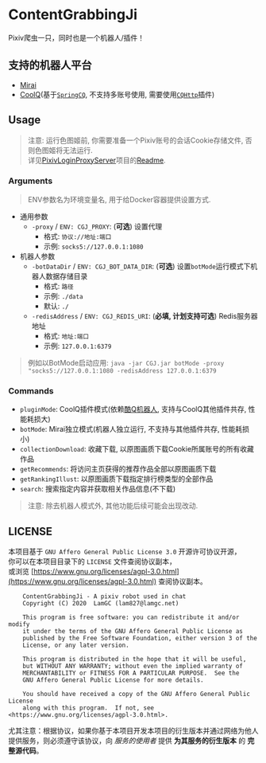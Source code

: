 # ContentGrabbingJi #
Pixiv爬虫一只，同时也是一个机器人/插件！

## 支持的机器人平台 ##
- [Mirai](https://github.com/mamoe/mirai)
- [CoolQ](https://cqp.cc)(基于[`SpringCQ`](https://github.com/lz1998/spring-cq), 不支持多账号使用, 需要使用[`CQHttp`](https://cqhttp.cc/)插件)

## Usage ##
> 注意: 运行色图姬前, 你需要准备一个Pixiv账号的会话Cookie存储文件, 否则色图姬将无法运行.  
> 详见[PixivLoginProxyServer](https://github.com/LamGC/PixivLoginProxyServer)项目的[Readme](https://github.com/LamGC/PixivLoginProxyServer/blob/master/README.md).  

### Arguments ###
> ENV参数名为环境变量名, 用于给Docker容器提供设置方式.  

- 通用参数
  - `-proxy` / `ENV: CGJ_PROXY`: (**可选**) 设置代理
    - 格式: `协议://地址:端口`
    - 示例: `socks5://127.0.0.1:1080`
- 机器人参数
  - `-botDataDir` / `ENV: CGJ_BOT_DATA_DIR`: (**可选**) 设置`botMode`运行模式下机器人数据存储目录
    - 格式: `路径`
    - 示例: `./data`
    - 默认: `./`
  - `-redisAddress` / `ENV: CGJ_REDIS_URI`: (**必填, 计划支持可选**) Redis服务器地址
    - 格式: `地址:端口`
    - 示例: `127.0.0.1:6379`

> 例如以BotMode启动应用: `java -jar CGJ.jar botMode -proxy "socks5://127.0.0.1:1080 -redisAddress 127.0.0.1:6379`

### Commands ###
- `pluginMode`: CoolQ插件模式(依赖[酷Q机器人](https://cqp.cc/), 支持与CoolQ其他插件共存, 性能耗损大)
- `botMode`: Mirai独立模式(机器人独立运行, 不支持与其他插件共存, 性能耗损小)
- `collectionDownload`: 收藏下载, 以原图画质下载Cookie所属账号的所有收藏作品
- `getRecommends`: 将访问主页获得的推荐作品全部以原图画质下载
- `getRankingIllust`: 以原图画质下载指定排行榜类型的全部作品
- `search`: 搜索指定内容并获取相关作品信息(不下载)

> 注意: 除去机器人模式外, 其他功能后续可能会出现改动.

## LICENSE ##
本项目基于 `GNU Affero General Public License 3.0` 开源许可协议开源，  
你可以在本项目目录下的 `LICENSE` 文件查阅协议副本，  
或浏览 [https://www.gnu.org/licenses/agpl-3.0.html](https://www.gnu.org/licenses/agpl-3.0.html) 查阅协议副本。
```
    ContentGrabbingJi - A pixiv robot used in chat
    Copyright (C) 2020  LamGC (lam827@lamgc.net)

    This program is free software: you can redistribute it and/or modify
    it under the terms of the GNU Affero General Public License as
    published by the Free Software Foundation, either version 3 of the
    License, or any later version.

    This program is distributed in the hope that it will be useful,
    but WITHOUT ANY WARRANTY; without even the implied warranty of
    MERCHANTABILITY or FITNESS FOR A PARTICULAR PURPOSE.  See the
    GNU Affero General Public License for more details.

    You should have received a copy of the GNU Affero General Public License
    along with this program.  If not, see <https://www.gnu.org/licenses/agpl-3.0.html>.
```
尤其注意：根据协议，如果你基于本项目开发本项目的衍生版本并通过网络为他人提供服务，则必须遵守该协议，向 *服务的使用者* 提供 **为其服务的衍生版本** 的 **完整源代码**。
